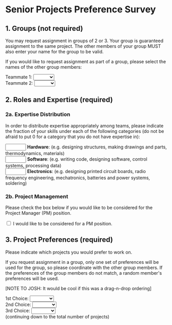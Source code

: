 # Senior Projects Preference Survey

## 1. Groups (not required)

You may request assignment in groups of 2 or 3. Your group is guaranteed assignment to the same project. The other members of your group MUST also enter your name for the group to be valid.

If you would like to request assignment as part of a group, please select the names of the other group members:

Teammate 1:
<select name="t1">
    <option></option>
    <option>Alice</option>
    <option>Bob</option>
    <option>Charlie</option>
</select>
<br>
Teammate 2:
<select name="t2">
    <option></option>
    <option>Alice</option>
    <option>Bob</option>
    <option>Charlie</option>
</select>

## 2. Roles and Expertise (required)

### 2a. Expertise Distribution

In order to distribute expertise appropriately among teams, please indicate the fraction of your skills under each of the following categories (do not be afraid to put 0 for a category that you do not have expertise in):

<input type="number" min="0" max="1" step="0.1"></input> **Hardware**: (e.g. designing structures, making drawings and parts, thermodynamics, materials)<br>
<input type="number" min="0" max="1" step="0.1"></input> **Software**: (e.g. writing code, designing software, control systems, processing data)<br>
<input type="number" min="0" max="1" step="0.1"></input> **Electronics**: (e.g. designing printed circuit boards, radio frequency engineering, mechatronics, batteries and power systems, soldering)

### 2b. Project Management

Please check the box below if you would like to be considered for the Project Manager (PM) position.

<input type="checkbox"> I would like to be considered for a PM position.

## 3. Project Preferences (required)

Please indicate which projects you would prefer to work on.

If you request assignment in a group, only one set of preferences will be used for the group, so please coordinate with the other group members. If the preferences of the group members do not match, a random member's preferences will be used.

[NOTE TO JOSH: It would be cool if this was a drag-n-drop ordering]

1st Choice:
<select name="p1">
    <option></option>
    <option>Project 1</option>
    <option>Project 2</option>
    <option>Project 3</option>
</select><br>
2nd Choice:
<select name="p2">
    <option></option>
    <option>Project 1</option>
    <option>Project 2</option>
    <option>Project 3</option>
</select><br>
3rd Choice:
<select name="p3">
    <option></option>
    <option>Project 1</option>
    <option>Project 2</option>
    <option>Project 3</option>
</select><br>
(continuing down to the total number of projects)
